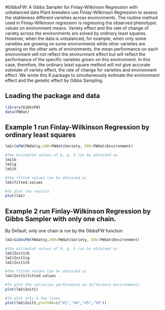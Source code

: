 #GibbsFW: A Gibbs Sampler for Finlay-Wilkinson Regression with unbalanced data
Plant breeders use Finlay-Wilkinson Regression to assess the stableness different varieties across environments. The routine method used in Finlay-Wilkinson regression is regressing the observed phenotypic values on environment means. Variety effect and the rate of change of variety across the environments are solved by ordinary least squares. However, when the data is unbalanced, for example, when only some varieties are growing on some environments while other varieties are growing on the other sets of environments, the mean performance on each environment will not reflect the environment effect but will reflect the performance of the specific varieties grown on this environment. In this case, therefore, the ordinary least square method will not give accurate estimate of variety effect, the rate of change for varieties and environment effect.
We wrote this R package to simultaneously estimate the environment effect and the genetic effect by Gibbs Sampling.  


## Loading the package and data
```R
library(GibbsFW)
data(FWdat)
```

## Example 1 run Finlay-Wilkinson Regression by ordinary least squares
```R
lm1=lmFW(FWdat$y,VAR=FWdat$Variety, ENV=FWdat$Environment)

#the estimated values of b, g, h can be obtained as 
lm1$b
lm1$g
lm1$h

#the fitted values can be obtained as
lm1$fitted.values

#To plot the results
plot(lm1)

```

## Example 2 run Finlay-Wilkinson Regression by Gibbs Sampler with only one chain.
By Default, only one chain is run by the GibbsFW function
```R
lm2=GibbsFW(FWdat$y,VAR=FWdat$Variety, ENV=FWdat$Environment)

#the estimated values of b, g, h can be obtained as 
lm2$Init1$b
lm2$Init1$g
lm2$Init1$h

#the fitted values can be obtained as
lm2$Init1$fitted.values

#To plot the varieties performance on difference environments
plot(lm2$Init1)

#To plot only a few lines 
plot(lm2$Init1,plotVAR=c("V1","V4","V5","V9"))

```
